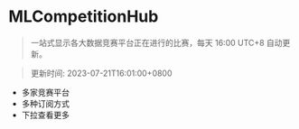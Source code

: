 # MLCompetitionHub

> 一站式显示各大数据竞赛平台正在进行的比赛，每天 16:00 UTC+8 自动更新。
  
> 更新时间: 2023-07-21T16:01:00+0800 

* 多家竞赛平台
* 多种订阅方式
* 下拉查看更多